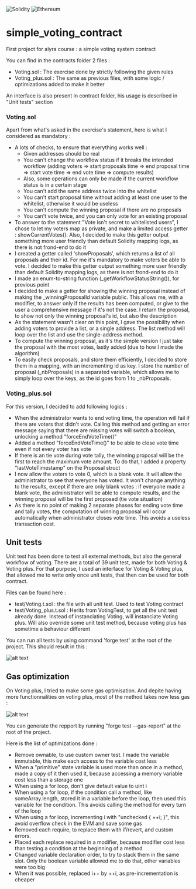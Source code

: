 ![Solidity](https://img.shields.io/badge/Solidity-%23363636.svg?style=for-the-badge&logo=solidity&logoColor=white) ![Ethereum](https://img.shields.io/badge/Ethereum-3C3C3D?style=for-the-badge&logo=Ethereum&logoColor=white)

# simple_voting_contract

First project for alyra course : a simple voting system contract

You can find in the contracts folder 2 files :

- Voting.sol : The exercise done by strictly following the given rules
- Voting_plus.sol : The same as previous files, with some logic / optimizations added to make it better

An interface is also present in contract folder, his usage is described in "Unit tests" section

### Voting.sol

Apart from what's asked in the exercise's statement, here is what I considered as mandatory :

- A lots of checks, to ensure that everything works well :
  - Given addresses should be real
  - You can't change the workflow status if it breaks the intended workflow (adding voters => start proposals time => end proposal time => start vote time => end vote time => compute results)
  - Also, some operations can only be made if the current workflow status is in a certain stage
  - You can't add the same address twice into the whitelist
  - You can't start proposal time without adding at least one user to the whitelist, otherwise it would be useless
  - You can't compute the winning proposal if there are no proposals
  - You can't vote twice, and you can only vote for an existing proposal
- To answer to the statement "Vote isn't secret to whitelisted users", I chose to let my voters map as private, and make a limited access getter : showCurrentVotes(). Also, I decided to make this getter output something more user friendly than default Solidity mapping logs, as there is not frond-end to do it
- I created a getter called 'showProposals', which returns a list of all proposals and their id. For me it's mandatory to make voters be able to vote. I decided to make this getter output something more user friendly than default Solidity mapping logs, as there is not frond-end to do it
- I made an enum-to-string function (\_getWorkflowStatusString()), for previous point
- I decided to make a getter for showing the winning proposal instead of making the \_winningProposalId variable public. This allows me, with a modifier, to answer only if the results has been computed, or give to the user a comprehensive message if it's not the case. I return the proposal, to show not only the winning proposal's id, but also the description
- As the statement wasn't clear on this point, I gave the possibility when adding voters to provide a list, or a single address. The list method will loop over the list and use the single-address method.
- To compute the winning proposal, as it's the simple version I just take the proposal with the most votes, lastly added (due to how I made the algorithm)
- To easily check proposals, and store them efficiently, I decided to store them in a mapping, with an incrementing id as key. I store the number of proposal (\_nbProposals) in a separated variable, which allows me to simply loop over the keys, as the id goes from 1 to \_nbProposals.

### Voting_plus.sol

For this version, I decided to add following logics :

- When the administrator wants to end voting time, the operation will fail if there are voters that didn't vote. Calling this method and getting an error message saying that there are missing votes will switch a boolean, unlocking a method "forceEndVoteTime()"
- Added a method "forceEndVoteTime()" to be able to close vote time even if not every voter has vote
- If there is an tie vote during vote tally, the winning proposal will be the first to reach the maximum vote amount. To do that, I added a property "lastVoteTimestamp" on the Proposal struct
- I now allow the voters to vote 0, which is a blank vote. It will allow the administrator to see that everyone has voted. It won't change anything to the results, except if there are only blank votes : if everyone made a blank vote, the administrator will be able to compute results, and the winning proposal will be the first proposed (tie vote situation)
- As there is no point of making 2 separate phases for ending vote time and tally votes, the computation of winning proposal will occur automatically when administrator closes vote time. This avoids a useless transaction cost.

## Unit tests

Unit test has been done to test all external methods, but also the general workflow of voting.
There are a total of 39 unit test, made for both Voting & Voting plus.
For that purpose, I used an interface for Voting & Voting plus, that allowed me to write only once unit tests, that then can be used for both contract.

Files can be found here :

- test/Voting.t.sol : the file with all unit test. Used to test Voting contract
- test/Voting_plus.t.sol : Herits from VotingTest, to get all the unit test already done. Instead of instanciating Voting, will instanciate Voting plus. Will also override some unit test method, because voting plus has sometime a behaviour different

You can run all tests by using command 'forge test' at the root of the project.
This should result in this :

![alt text](https://i.postimg.cc/gJhwpnq9/testOk.png)

## Gas optimization

On Voting plus, I tried to make some gas optimisation. And depite having more functionnalities on voting plus, most of the method takes now less gas :

![alt text](https://i.postimg.cc/zXTcvrFT/gas-Optimization.png)

You can generate the repport by running "forge test --gas-report" at the root of the project.

Here is the list of optimizations done :

- Remove ownable, to use custom owner test. I made the variable immutable, this make each access to the variable cost less
- When a "primitive" state variable is used more than once in a method, made a copy of it then used it, because accessing a memory variable cost less than a storage one
- When using a for loop, don't give default value to uint i
- When using a for loop, if the condition call a method, like someArray.length, stored it in a variable before the loop, then used this variable for the condition. This avoids calling the method for every turn of the loop
- When using a for loop, incrementing i with "unchecked { ++i; }", this avoid overflow check in the EVM and save some gas
- Removed each require, to replace them with if/revert, and custom errors.
- Placed each replace required in a modifier, because modifier cost less than testing a condition at the beginning of a method
- Changed variable declaration order, to try to stack them in the same slot. Only the boolean variable allowed me to do that, other variables were too big
- When it was possible, replaced i++ by ++i, as pre-incrementation is cheaper
